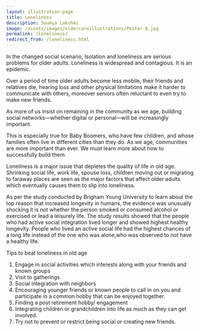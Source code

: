 ```yaml
---
layout: illustration-page
title: Loneliness
description: Soumya Lakshmi
image: /assets/images/eldercareillustrations/Poster-8.jpg
permalink: /loneliness/
redirect_from: /loneliness.html
---
```


In the changed social scenario, Isolation and loneliness are serious problems for older adults. Loneliness is widespread and contagious. It is an epidemic.

Over a period of time older adults become less mobile, their friends and relatives die, hearing loss and other physical limitations make it harder to communicate with others, moreover seniors often reluctant to even try to make new friends.

As more of us insist on remaining in the community as we age, building social networks—whether digital or personal—will be increasingly important.

This is especially true for Baby Boomers, who have few children, and whose families often live in different cities than they do. As we age, communities are more important than ever. We must learn more about how to successfully build them.

Loneliness is a major issue that depletes the quality of life in old age. Shrinking social life, work life, spouse loss, children moving out or migrating to faraway places are seen as the major factors that affect older adults which eventually causes them to slip into loneliness.

As per the study conducted by Brigham Young University to learn about the top reason that increased longevity in humans, the evidence was unusually shocking it is not whether the person smoked or consumed alcohol or exercised or lead a leisurely life. The study results showed that the people who had active social integration lived longer and showed highest healthy longevity. People who lived an active social life had the highest chances of a long life instead of the one who was alone,who was observed to not have a healthy life.

Tips to beat loneliness in old age

1. Engage in social activities which interests along with your friends and known groups
2. Visit to gatherings
3. Social integration with neighbors
4. Encouraging younger friends or known people to call in on you and participate in a common hobby that can be enjoyed together.
5. Finding a post retirement hobby/ engagement
6. Integrating children or grandchildren into life as much as they can get involved.
7. Try not to prevent or restrict being social or creating new friends.
